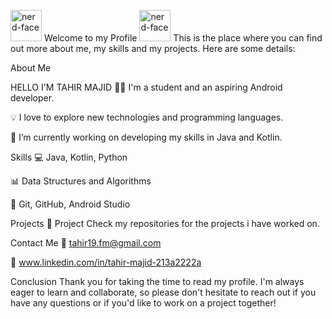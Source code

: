 <img src="https://emojipedia-us.s3.dualstack.us-west-1.amazonaws.com/thumbs/120/microsoft/209/nerd-face_1f913.png" alt="nerd-face" width="50"/> Welcome to my Profile <img src="https://emojipedia-us.s3.dualstack.us-west-1.amazonaws.com/thumbs/120/microsoft/209/nerd-face_1f913.png" alt="nerd-face" width="50"/>
This is the place where you can find out more about me, my skills and my projects. Here are some details:

About Me

HELLO I'M TAHIR MAJID
👨‍💻 I'm a student and an aspiring Android developer.

💡 I love to explore new technologies and programming languages.

🔭 I’m currently working on developing my skills in Java and Kotlin.

Skills
💻 Java, Kotlin, Python

📊 Data Structures and Algorithms

🔧 Git, GitHub, Android Studio

Projects
🚀 Project Check my repositories for the projects i have worked on.


Contact Me
📧 tahir19.fm@gmail.com

🔗 www.linkedin.com/in/tahir-majid-213a2222a



Conclusion
Thank you for taking the time to read my profile. I'm always eager to learn and collaborate, so please don't hesitate to reach out if you have any questions or if you'd like to work on a project together!
